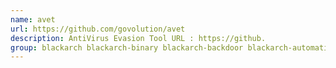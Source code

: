 ```yaml
---
name: avet
url: https://github.com/govolution/avet
description: AntiVirus Evasion Tool URL : https://github.
group: blackarch blackarch-binary blackarch-backdoor blackarch-automation
---
```

